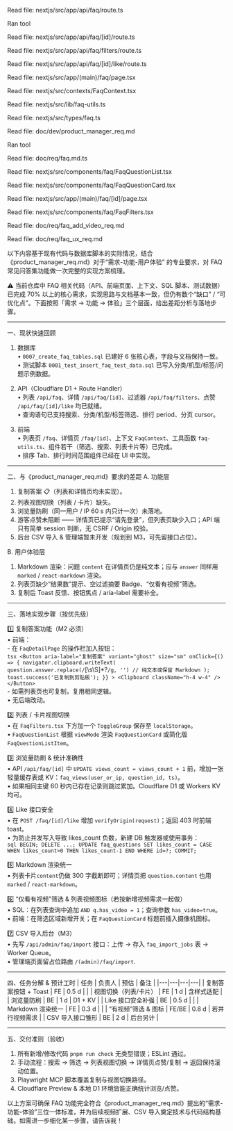 Read file: nextjs/src/app/api/faq/route.ts

Ran tool

Read file: nextjs/src/app/api/faq/[id]/route.ts

Read file: nextjs/src/app/api/faq/filters/route.ts

Read file: nextjs/src/app/api/faq/[id]/like/route.ts

Read file: nextjs/src/app/(main)/faq/page.tsx

Read file: nextjs/src/contexts/FaqContext.tsx

Read file: nextjs/src/lib/faq-utils.ts

Read file: nextjs/src/types/faq.ts

Read file: doc/dev/product_manager_req.md

Ran tool

Read file: doc/req/faq.md.ts

Read file: nextjs/src/components/faq/FaqQuestionList.tsx

Read file: nextjs/src/components/faq/FaqQuestionCard.tsx

Read file: nextjs/src/app/(main)/faq/[id]/page.tsx

Read file: nextjs/src/components/faq/FaqFilters.tsx

Read file: doc/req/faq_add_video_req.md

Read file: doc/req/faq_ux_req.md

以下内容基于现有代码与数据库脚本的实际情况，结合《product_manager_req.md》对于“需求-功能-用户体验” 的专业要求，对 FAQ 常见问答集功能做一次完整的实现方案梳理。  

⚠️ 当前仓库中 FAQ 相关代码（API、前端页面、上下文、SQL 脚本、测试数据）已完成 70% 以上的核心需求，实现思路与文档基本一致，但仍有数个“缺口” / “可优化点”。下面按照「需求 → 功能 → 体验」三个层面，给出差距分析与落地步骤。

------------------------------------------------------------------
一、现状快速回顾
1. 数据库  
   • `0007_create_faq_tables.sql` 已建好 6 张核心表，字段与文档保持一致。  
   • 测试脚本 `0001_test_insert_faq_test_data.sql` 已写入分类/机型/标签/问题示例数据。  

2. API（Cloudflare D1 + Route Handler）  
   • 列表 `/api/faq`、详情 `/api/faq/[id]`、过滤器 `/api/faq/filters`、点赞 `/api/faq/[id]/like` 均已就绪。  
   • 查询语句已支持搜索、分类/机型/标签筛选、排行 period、分页 cursor。  

3. 前端  
   • 列表页 `/faq`、详情页 `/faq/[id]`、上下文 `FaqContext`、工具函数 `faq-utils.ts`、组件若干（筛选、搜索、列表卡片等）已完成。  
   • 排序 Tab、排行时间范围组件已经在 UI 中实现。  

------------------------------------------------------------------
二、与《product_manager_req.md》要求的差距
A. 功能层
1. 复制答案 📋（列表和详情页均未实现）。  
2. 列表视图切换（列表 / 卡片）缺失。  
3. 浏览量防刷（同一用户 / IP 60 s 内只计一次）未落地。  
4. 游客点赞未阻断 —— 详情页已提示“请先登录”，但列表页缺少入口；API 端只有简单 session 判断，无 CSRF / Origin 校验。  
5. 后台 CSV 导入 & 管理端暂未开发（规划到 M3，可先留接口占位）。  

B. 用户体验层
1. Markdown 渲染：问题 `content` 在详情页仍是纯文本；应与 `answer` 同样用 `marked` / `react-markdown` 渲染。  
2. 列表页缺少“结果数”提示、空过滤摘要 Badge、“仅看有视频”筛选。  
3. 复制后 Toast 反馈、按钮焦点 / aria-label 需要补全。  

------------------------------------------------------------------
三、落地实现步骤（按优先级）

1️⃣ 复制答案功能（M2 必须）  
   • 前端：  
     - 在 `FaqDetailPage` 的操作栏加入按钮：  
       ```tsx
       <Button
         aria-label="复制答案"
         variant="ghost"
         size="sm"
         onClick={() => {
           navigator.clipboard.writeText(
             question.answer.replace(/```[\s\S]*?```/g, '') // 纯文本或保留 Markdown
           );
           toast.success('已复制到剪贴板');
         }}
       >
         <Clipboard className="h-4 w-4" />
       </Button>
       ```  
     - 如需列表页也可复制，复用相同逻辑。  
   • 无后端改动。  

2️⃣ 列表 / 卡片视图切换  
   • 在 `FaqFilters.tsx` 下方加一个 `ToggleGroup` 保存至 `localStorage`。  
   • `FaqQuestionList` 根据 `viewMode` 渲染 `FaqQuestionCard` 或简化版 `FaqQuestionListItem`。  

3️⃣ 浏览量防刷 & 统计准确性  
   • API `/api/faq/[id]` 中 `UPDATE views_count = views_count + 1` 前，增加一张轻量缓存表或 KV：`faq_views(user_or_ip, question_id, ts)`。  
   • 如果相同主键 60 秒内已存在记录则跳过累加。Cloudflare D1 或 Workers KV 均可。  

4️⃣ Like 接口安全  
   • 在 `POST /faq/[id]/like` 增加 `verifyOrigin(request)`；返回 403 时前端 toast。  
   • 为防止并发写入导致 likes_count 负数，新建 DB 触发器或使用事务：  
     ```sql
     BEGIN;
     DELETE ...;
     UPDATE faq_questions SET likes_count = CASE WHEN likes_count>0 THEN likes_count-1 END WHERE id=?;
     COMMIT;
     ```  

5️⃣ Markdown 渲染统一  
   • 列表卡片`content`仍做 300 字截断即可；详情页把 `question.content` 也用 `marked` / `react-markdown`。  

6️⃣ “仅看有视频”筛选 & 列表视频图标（若按新增视频需求一起做）  
   • SQL：在列表查询中追加 `AND q.has_video = 1`；查询参数 `has_video=true`。  
   • 前端：在筛选区域新增开关；在 `FaqQuestionCard` 标题前插入摄像机图标。  

7️⃣ CSV 导入后台（M3）  
   • 先写 `/api/admin/faq/import` 接口：上传 → 存入 `faq_import_jobs` 表 → Worker Queue。  
   • 管理端页面留占位路由 `/(admin)/faq/import`.  

------------------------------------------------------------------
四、任务分解 & 预计工时
| 任务 | 负责人 | 预估 | 备注 |
|---|---|---|---|
| 复制答案按钮 + Toast | FE | 0.5 d |  |
| 视图切换（列表/卡片） | FE | 1 d | 含样式适配 |
| 浏览量防刷 | BE | 1 d | D1 + KV |
| Like 接口安全补强 | BE | 0.5 d | |
| Markdown 渲染统一 | FE | 0.3 d | |
| “有视频”筛选 & 图标 | FE/BE | 0.8 d | 若并行视频需求 |
| CSV 导入接口雏形 | BE | 2 d | 后台另计 |

------------------------------------------------------------------
五、交付准则（验收）
1. 所有新增/修改代码 `pnpm run check` 无类型错误；ESLint 通过。  
2. 手动流程：搜索 → 筛选 → 列表视图切换 → 详情页点赞/复制 → 返回保持滚动位置。  
3. Playwright MCP 脚本覆盖复制与视图切换路径。  
4. Cloudflare Preview & 本地 D1 环境皆能正确统计浏览/点赞。  

以上方案可确保 FAQ 功能完全符合《product_manager_req.md》提出的“需求-功能-体验”三位一体标准，并为后续视频扩展、CSV 导入奠定技术与代码结构基础。如需进一步细化某一步骤，请告诉我！